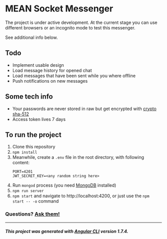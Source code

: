 # MEAN Socket Messenger

The project is under active development. At the current stage you can use different browsers or an incognito mode to test this messenger.

See additional info below.

## Todo

* Implement usable design
* Load message history for opened chat
* Load messages that have been sent while you where offline
* Push notifications on new messages

## Some tech info

* Your passwords are never stored in raw but get encrypted with [crypto sha-512]
* Access token lives 7 days

## To run the project

1. Clone this repository
1. `npm install`
1. Meanwhile, create a `.env` file in the root directory, with following content:
   ```text
   PORT=4201
   JWT_SECRET_KEY=<any random string here>
   ```
1. Run `mongod` process (you need [MongoDB][install mongodb] installed)
1. `npm run server`
1. `npm start` and navigate to http://localhost:4200, or just use the `npm start -- -o` command

### Questions? [Ask them!](mailto:alex94orlovsky@gmail.com)

---

##### This project was generated with [Angular CLI](https://github.com/angular/angular-cli) version 1.7.4.

[crypto sha-512]: https://nodejs.org/api/crypto.html#crypto_crypto_pbkdf2sync_password_salt_iterations_keylen_digest
[install mongodb]: https://docs.mongodb.com/manual/installation/
